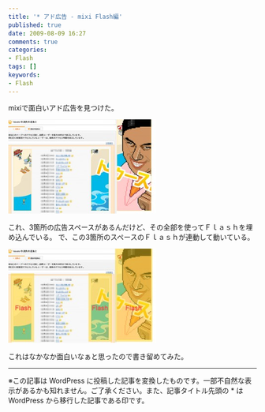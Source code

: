 ```yaml
---
title: '* アド広告 - mixi Flash編'
published: true
date: 2009-08-09 16:27
comments: true
categories:
- Flash
tags: []
keywords:
- Flash
---
```

mixiで面白いアド広告を見つけた。

<div><a href="/imgs/archives/2009/08/mixi_ad_0.jpg"><img src="/imgs/archives/2009/08/mixi_ad_0-300x191.jpg" alt="" title="mixi_ad_0" width="300" height="191" class="alignnone size-medium wp-image-190" /></a></div>


これ、3箇所の広告スペースがあるんだけど、その全部を使ってＦｌａｓｈを埋め込んでいる。
で、この3箇所のスペースのＦｌａｓｈが連動して動いている。

<div><a href="/imgs/archives/2009/08/mixi_ad_1.jpg"><img src="/imgs/archives/2009/08/mixi_ad_1-300x191.jpg" alt="" title="mixi_ad_1" width="300" height="191" class="alignnone size-medium wp-image-192" /></a></div>

これはなかなか面白いなぁと思ったので書き留めてみた。

---
※この記事は WordPress に投稿した記事を変換したものです。一部不自然な表示があるかも知れません。ご了承ください。また、記事タイトル先頭の * は WordPress から移行した記事である印です。
